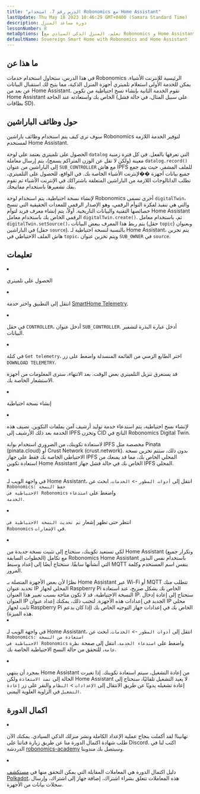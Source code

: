 ```yaml
---
title: "الدرس رقم 7، استخدام Robonomics مع Home Assistant"
lastUpdate: Thu May 18 2023 10:46:29 GMT+0400 (Samara Standard Time)
description: دورة مساعد المنزل
lessonNumber: 8
metaOptions: [تعلم، المنزل الذكي السيادي مع Robonomics و Home Assistant]
defaultName: Sovereign Smart Home with Robonomics and Home Assistant
---
```


## ما هذا عن

في هذا الدرس، ستحاول استخدام خدمات Robonomics الرئيسية للإنترنت الأشياء. يمكن للخدمة الأولى استعلام تلميتري أجهزة المنزل الذكية، مما يتيح لك استقبال البيانات عن بعد من Home Assistant. تقوم الخدمة الثانية بإنشاء نسخ احتياطية من تكوين Home Assistant الخاص بك واستعادته عند الحاجة (على سبيل المثال، في حالة فشل بطاقات SD).


## حول وظائف الباراشين

سوف ترى كيف يتم استخدام وظائف باراشين Robonomics لتوفير الخدمة اللازمة لمستخدم Home Assistant. 

الحصول على تلميتري يعتمد على لوحة <code>datalog</code> التي تعرفها بالفعل. في كل فترة زمنية معينة (ولكن لا تقل عن الوزن المتراكم يسمح)، يتم إرسال معاملة <code>datalog.record()</code> إلى الباراشين من عنوان <code>SUB_CONTROLLER</code> مع هاش IPFS للملف المشفر، حيث يتم جمع جميع بيانات أجهزة ��لإنترنت الأشياء الخاصة بك. في الواقع، للحصول على التلميتري، تطلب الداتالوجات اللازمة من الباراشين المتعلقة باشتراكك في الإنترنت الأشياء ثم تقوم بفك تشفيرها باستخدام مفاتيحك.

لإنشاء نسخة احتياطية، يتم استخدام لوحة Robonomics أخرى تسمى <code>digitalTwin</code>، والتي هي تنفيذ لفكرة التوأم الرقمي، وهو الإصدار الرقمي للمعدات الحقيقية التي تنسخ خصائصها التقنية والبيانات التاريخية. أولاً، يتم إنشاء معرف فريد لتوأم Home Assistant الرقمي الخاص بك باستخدام معامل <code>digitalTwin.create()</code>. ثم، باستخدام معامل <code>digitalTwin.setSource()</code>، يتم ربط هذا المعرف ببعض البيانات (حقل <code>topic</code>) وبعنوان في الباراشين (حقل <code>source</code>). بالنسبة لنسخة احتياطية لـ Home Assistant، يتم تخزين هاش الملف الاحتياطي في <code>topic</code>، ويتم تخزين عنوان <code>SUB_OWNER</code> في <code>source</code>.

## تعليمات

<List type="numbers">

<li>

الحصول على تلميتري

<List>


<li>

انتقل إلى التطبيق واختر خدمة [SmartHome Telemetry](https://dapp.robonomics.network/#/smarthome-telemetry).

<LessonVideo  :videos="[{src: 'https://crustipfs.info/ipfs/Qmao9RoWcKo2qs4PAGtm5gqHzyAHJcpDqNLgciU35FJeVm', type:'mp4'}]" />

</li>

<li>

في حقل <code>CONTROLLER</code>، أدخل عنوان <code>SUB_CONTROLLER</code>. أدخل عبارة البذرة لتشفير البيانات.

</li>

<li>

في كتلة <code>Get telemetry</code>، اختر الطابع الزمني من القائمة المنسدلة واضغط على زر <code>DOWNLOAD TELEMETRY</code>.


قد يستغرق تنزيل التلميتري بعض الوقت. بعد الانتهاء، سترى المعلومات من أجهزة الاستشعار الخاصة بك.

</li>
</List>
</li>


<li>

إنشاء نسخة احتياطية

<List>

<li>

لإنشاء نسخ احتياطية، يتم استدعاء خدمة توليد أرشيف آمن بملفات التكوين. تضيف هذه الخدمة بعد ذلك الأرشيف إلى IPFS وتخزن CID الناتج في Robonomics Digital Twin.

<robo-academy-note type="warning" title="WARNING">
لاستعادة تكوينك، من الضروري استخدام بوابة IPFS مخصصة مثل Pinata (pinata.cloud) أو Crust Network (crust.network). بدون ذلك، ستتم تخزين نسخة الاحتياطي الخاصة بك فقط على جهاز IPFS المحلي الخاص بك، مما قد يمنعك من استعادة تكوين Home Assistant الخاص بك في حالة فشل جهاز IPFS المحلي. 
</robo-academy-note>

<LessonVideo  :videos="[{src: 'https://crustipfs.info/ipfs/QmVo91dLaAYgFDM1vrL2PYfAffM6SGGC59ZERbfHR44tqW', type:'mp4'}]" />

</li>

<li>

في واجهة الويب لـ Home Assistant، انتقل إلى <code>أدوات المطور</code> -> <code>الخدمات</code>. ابحث عن <code>Robonomics: حفظ النسخة الاحتياطية في Robonomics</code> واضغط على <code>استدعاء الخدمة</code>.

</li>

<li>

انتظر حتى تظهر إشعار <code>تم تحديث النسخة الاحتياطية في Robonomics</code> في <code>الإشعارات</code>.

</li>

<li>

لكي تستعيد تكوينك، ستحتاج إلى تثبيت نسخة جديدة من Home Assistant (وتكرار جميع الخطوات السابقة) مع تكامل Robonomics Home Assistant باستخدام نفس البذور التي أنشأتها سابقًا. ستحتاج أيضًا إلى إعداد وسيط MQTT بنفس اسم المستخدم وكلمة المرور.

<robo-academy-note type="warning" title="WARNING">
نظرًا لأن بعض الأجهزة المتصلة بـ Home Assistant عبر Wi-Fi أو MQTT تتطلب منك تحديد عنوان IP المحلي لجهاز Raspberry Pi الخاص بك بشكل صريح، عند استعادة النسخة الاحتياطية، قد لا تكون متاحة بسبب تغيير هذا العنوان IP. ستحتاج إلى إعادة إدخال العنوان IP الجديد في إعدادات هذه الأجهزة. لتجنب ذلك، يمكنك إعداد عنوان IP محلي ثابت لجهاز Raspberry Pi الخاص بك في إعدادات جهاز التوجيه الخاص بك (إذا كان يدعم هذه الميزة).
</robo-academy-note>

<LessonVideo  :videos="[{src: 'https://crustipfs.info/ipfs/QmWmnmkXUcPXsAnQzwN3UEuki2GMYnQDx3vhgjEypCU8aR', type:'mp4'}]" />


</li>

<li>

في واجهة الويب لـ Home Assistant، انتقل إلى <code>أدوات المطور</code> -> <code>الخدمات</code>. ابحث عن <code>Robonomics: استعادة من النسخة الاحتياطية في Robonomics</code> واضغط على <code>استدعاء الخدمة</code>. انتقل إلى صفحة <code>نظرة عامة</code>، للتحقق من حالة النسخ الاحتياطية الخاصة بك.

</li>

<li>

بمجرد أن ينتهي Home Assistant من إعادة التشغيل، سيتم استعادة تكوينك. إذا تغيرت الحالة إلى <code>تمت الاستعادة</code> ولكن Home Assistant لا يعيد التشغيل تلقائيًا، ستحتاج إلى إعادة تشغيله يدويًا عن طريق الانتقال إلى <code>الإعدادات</code> > <code>النظام</code> والنقر على زر <code>إعادة التشغيل</code> في الزاوية العلوية اليمنى.

</li>

</List>
</li>

</List>

## اكمال الدورة

<List>

<li class="flex"> 

تهانينا! لقد أكملت بنجاح عملية الإعداد الكاملة ونشر منزلك الذكي السيادي. يمكنك الآن طلب شهادة اكتمال الدورة منا عن طريق زيارة قناتنا على Discord. اكتب لنا في الدردشة [robonomics-academy](https://discord.com/channels/803947358492557312/803947358492557315) وسيتصل بك مندوبنا.
</li>

<li class="flex">

دليل اكتمال الدورة هي المعاملات المقابلة التي يمكن التحقق منها في [مستكشف Polkadot](https://robonomics.subscan.io/). هذه المعاملات تتعلق بشراء اشتراك، إضافة جهاز إلى اشتراك، وإرسال سجلات بيانات من الأجهزة.

</li>

</List>